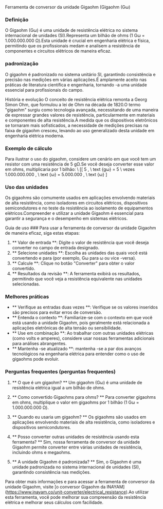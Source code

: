 Ferramenta de conversor da unidade Gigaohm (Gigaohm (Gω)

### Definição
O Gigaohm (Gω) é uma unidade de resistência elétrica no sistema internacional de unidades (SI).Representa um bilhão de ohms (1 Gω = 1.000.000.000 Ω).Esta unidade é crucial em engenharia elétrica e física, permitindo que os profissionais medam e analisem a resistência de componentes e circuitos elétricos de maneira eficaz.

### padronização
O gigaohm é padronizado no sistema unitário SI, garantindo consistência e precisão nas medições em várias aplicações.É amplamente aceito nas práticas de literatura científica e engenharia, tornando -a uma unidade essencial para profissionais do campo.

História e evolução
O conceito de resistência elétrica remonta a Georg Simon Ohm, que formulou a lei de Ohm na década de 1820.O termo "gigaohm" surgiu como tecnologia avançada, necessitando de uma maneira de expressar grandes valores de resistência, particularmente em materiais e componentes de alta resistência.À medida que os dispositivos eletrônicos se tornaram mais sofisticados, a necessidade de medições precisas na faixa de gigaohm cresceu, levando ao uso generalizado desta unidade em engenharia elétrica moderna.

### Exemplo de cálculo
Para ilustrar o uso do gigaohm, considere um cenário em que você tem um resistor com uma resistência de 5 gΩ.Se você deseja converter esse valor em ohms, multiplicaria por 1 bilhão:
\ [[
5 \, \ text {gω} = 5 \ vezes 1.000.000.000 \, \ text {ω} = 5.000.000 \, \ text {ω}
\]

### Uso das unidades
Os gigaohms são comumente usados ​​em aplicações envolvendo materiais de alta resistência, como isoladores em circuitos elétricos, dispositivos semicondutores e no teste da resistência ao isolamento de equipamentos elétricos.Compreender e utilizar a unidade Gigaohm é essencial para garantir a segurança e o desempenho em sistemas elétricos.

Guia de uso ###
Para usar a ferramenta de conversor da unidade Gigaohm de maneira eficaz, siga estas etapas:
1. ** Valor de entrada **: Digite o valor de resistência que você deseja converter no campo de entrada designado.
2. ** Selecione unidades **: Escolha as unidades das quais você está convertendo e para (por exemplo, Gω para ω ou vice -versa).
3. ** Calcule **: Clique no botão "Converter" para obter o valor convertido.
4. ** Resultados da revisão **: A ferramenta exibirá os resultados, permitindo que você veja a resistência equivalente nas unidades selecionadas.

### Melhores práticas
- ** Verifique as entradas duas vezes **: Verifique se os valores inseridos são precisos para evitar erros de conversão.
- ** Entenda o contexto **: Familiarize-se com o contexto em que você está usando a unidade Gigaohm, pois geralmente está relacionada a aplicações eletrônicas de alta tensão ou sensibilidade.
- ** Use em combinação **: Ao trabalhar com outras unidades elétricas (como volts e amperes), considere usar nossas ferramentas adicionais para análises abrangentes.
- ** Mantenha -se atualizado **: mantenha -se a par dos avanços tecnológicos na engenharia elétrica para entender como o uso de gigaohms pode evoluir.

### Perguntas frequentes (perguntas frequentes)

1. ** O que é um gigaohm? **
Um gigaohm (Gω) é uma unidade de resistência elétrica igual a um bilhão de ohms.

2. ** Como convertido Gigaohms para ohms? **
Para converter gigaohms em ohms, multiplique o valor em gigaohms por 1 bilhão (1 Gω = 1.000.000.000 Ω).

3. ** Quando eu usaria um gigaohm? **
Os gigaohms são usados ​​em aplicações envolvendo materiais de alta resistência, como isoladores e dispositivos semicondutores.

4. ** Posso converter outras unidades de resistência usando esta ferramenta? **
Sim, nossa ferramenta de conversor da unidade Gigaohm permite converter entre várias unidades de resistência, incluindo ohms e megaohms.

5. ** A unidade Gigaohm é padronizada? **
Sim, o Gigaohm é uma unidade padronizada no sistema internacional de unidades (SI), garantindo consistência nas medições.

Para obter mais informações e para acessar a ferramenta de conversor da unidade Gigaohm, visite [o conversor Gigaohm da INAYAM] (https://www.inayam.co/unit-converter/electrical_resistance).Ao utilizar esta ferramenta, você pode melhorar sua compreensão da resistência elétrica e melhorar seus cálculos com facilidade.
